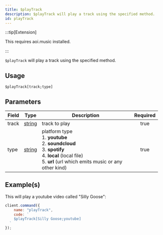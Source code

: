 ```yaml
---
title: $playTrack
description: $playTrack will play a track using the specified method.
id: playTrack
---
```


:::tip[Extension]

This requires aoi.music installed.

:::

`$playTrack` will play a track using the specified method.

## Usage

```aoi
$playTrack[track;type]
```

## Parameters

| Field | Type                                                                                              | Description                                                                                                                                                                     | Required |
| ----- | ------------------------------------------------------------------------------------------------- | ------------------------------------------------------------------------------------------------------------------------------------------------------------------------------- | :------: |
| track | [string](https://developer.mozilla.org/en-US/docs/Web/JavaScript/Reference/Global_Objects/String) | track to play                                                                                                                                                                   |   true   |
| type  | [string](https://developer.mozilla.org/en-US/docs/Web/JavaScript/Reference/Global_Objects/String) | platform type <br /> 1. **youtube** <br /> 2. **soundcloud** <br /> 3. **spotify** <br /> 4. **local** (local file) <br /> 5. **url** (url which emits music or any other kind) |   true   |

## Example(s)

This will play a youtube video called "Silly Goose":

```javascript
client.command({
    name: "playTrack",
    code: `
    $playTrack[Silly Goose;youtube]
  `
});
```
